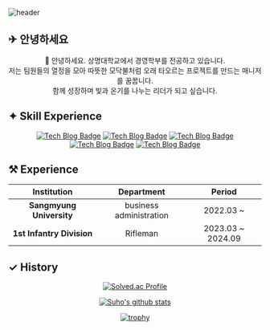 ![header](https://capsule-render.vercel.app/api?type=waving&color=auto&height=180&section=header&text=SooHy00&fontSize=70)

## ✈︎ 안녕하세요     

<div align="center">
👏 안녕하세요. 상명대학교에서 경영학부를 전공하고 있습니다.
<br>
저는 팀원들의 열정을 모아 따뜻한 모닥불처럼 오래 타오르는 프로젝트를 만드는 매니저를 꿈꿉니다.
<br>
함께 성장하며 빛과 온기를 나누는 리더가 되고 싶습니다.
</div>

## ✦ Skill Experience

<div align="center">
  
[![Tech Blog Badge](http://img.shields.io/badge/-Python-blue?style=flat-square&logo=python&logoColor=white)](https://soohy00.github.io/)
[![Tech Blog Badge](http://img.shields.io/badge/-Elasticsearch-11B48A?style=flat-square&logo=Elasticsearch&logoColor=white)](https://soohy00.github.io/)
[![Tech Blog Badge](http://img.shields.io/badge/-Swift-ff7f00?style=flat-square&logo=Swift&logoColor=white)](https://soohy00.github.io/)
[![Tech Blog Badge](http://img.shields.io/badge/-React-40D7FF?style=flat-square&logo=React&logoColor=white)](https://soohy00.github.io/)
[![Tech Blog Badge](http://img.shields.io/badge/-Typescript-3178C6?style=flat-square&logo=Typescript&logoColor=white)](https://soohy00.github.io/)
  
</div> 
  
## ⚒︎ Experience

<div align="center">
  
|        Institution     |     Department     |      Period     |
|:----------------:|:----------------:|:--------------------:|
|   **Sangmyung University**  | business administration |  2022.03 ~|
|   **1st Infantry Division**  | Rifleman |  2023.03 ~ 2024.09|

</div>
  
## ✓ History
<div align="center">

[![Solved.ac Profile](http://mazassumnida.wtf/api/v2/generate_badge?boj=lixx7273)](https://solved.ac/lixx7273/)

[![Suho's github stats](https://github-readme-stats.vercel.app/api?username=soohy00&show_icons=true&icon_color=f0f0f0&title_color=ffffff&theme=dark)](https://github.com/anuraghazra/github-readme-stats)

[![trophy](https://github-profile-trophy.vercel.app/?username=soohy00)](https://github.com/ryo-ma/github-profile-trophy)

</div>
<!--
**soohy00/soohy00** is a ✨ _special_ ✨ repository because its `README.md` (this file) appears on your GitHub profile.

Here are some ideas to get you started:

- 🔭 I’m currently working on ...
- 🌱 I’m currently learning ...
- 👯 I’m looking to collaborate on ...
- 🤔 I’m looking for help with ...
- 💬 Ask me about ...
- 📫 How to reach me: ...
- 😄 Pronouns: ...
- ⚡ Fun fact: ...
-->



